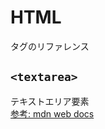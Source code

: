 # HTML
タグのリファレンス

## `<textarea>`

テキストエリア要素  
[参考: mdn web docs](https://developer.mozilla.org/ja/docs/Web/HTML/Reference/Elements/textarea)

